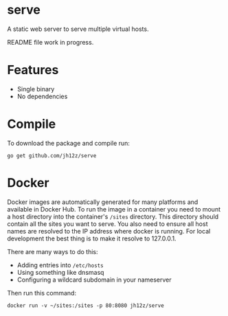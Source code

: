 # serve

A static web server to serve multiple virtual hosts.

README file work in progress.

# Features

- Single binary
- No dependencies

# Compile

To download the package and compile run:

```
go get github.com/jh12z/serve
```

# Docker

Docker images are automatically generated for many platforms and available in Docker Hub.
To run the image in a container you need to mount a host directory into the container's `/sites` directory.
This directory should contain all the sites you want to serve.
You also need to ensure all host names are resolved to the IP address where docker is running.
For local development the best thing is to make it resolve to 127.0.0.1.

There are many ways to do this:
- Adding entries into `/etc/hosts`
- Using something like dnsmasq
- Configuring a wildcard subdomain in your nameserver

Then run this command:

```
docker run -v ~/sites:/sites -p 80:8080 jh12z/serve
```
